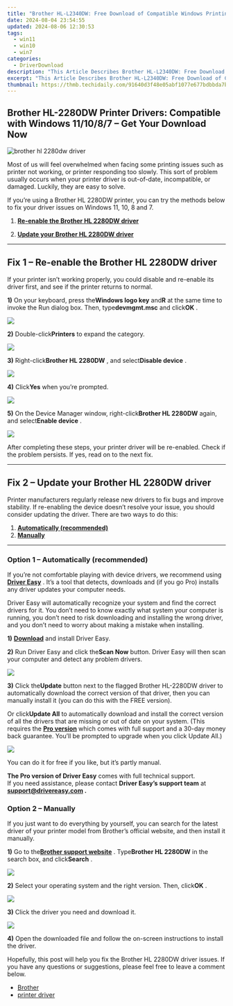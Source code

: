 ```yaml
---
title: "Brother HL-L2340DW: Free Download of Compatible Windows Printing Drivers"
date: 2024-08-04 23:54:55
updated: 2024-08-06 12:30:53
tags:
  - win11
  - win10
  - win7
categories:
  - DriverDownload
description: "This Article Describes Brother HL-L2340DW: Free Download of Compatible Windows Printing Drivers"
excerpt: "This Article Describes Brother HL-L2340DW: Free Download of Compatible Windows Printing Drivers"
thumbnail: https://thmb.techidaily.com/91640d3f48e05abf1077e677bdbbda7bdefb1b3ddb9865f38230cf758116e95e.jpg
---
```


## Brother HL-2280DW Printer Drivers: Compatible with Windows 11/10/8/7 – Get Your Download Now

![brother hl 2280dw driver](https://images.drivereasy.com/wp-content/uploads/2020/07/featured-image.jpg)

 Most of us will feel overwhelmed when facing some printing issues such as printer not working, or printer responding too slowly. This sort of problem usually occurs when your printer driver is out-of-date, incompatible, or damaged. Luckily, they are easy to solve.

 If you’re using a Brother HL 2280DW printer, you can try the methods below to fix your driver issues on Windows 11, 10, 8 and 7.

 1. **[Re-enable the Brother HL 2280DW driver](https://tools.techidaily.com/drivereasy/download/)**

 2. **[Update your Brother HL 2280DW driver](https://tools.techidaily.com/drivereasy/download/)**

---

## Fix 1 – Re-enable the Brother HL 2280DW driver

 If your printer isn’t working properly, you could disable and re-enable its driver first, and see if the printer returns to normal.

**1)** On your keyboard, press the**Windows logo key** and**R** at the same time to invoke the Run dialog box. Then, type**devmgmt.msc** and click**OK** .

![](https://images.drivereasy.com/wp-content/uploads/2020/07/1.jpg)

**2)** Double-click**Printers** to expand the category.

![](https://images.drivereasy.com/wp-content/uploads/2020/07/2.jpg)

**3)** Right-click**Brother HL 2280DW** , and select**Disable device** .

![](https://images.drivereasy.com/wp-content/uploads/2020/07/3-1.jpg)

**4)** Click**Yes** when you’re prompted.

![](https://images.drivereasy.com/wp-content/uploads/2020/07/4.jpg)

**5)** On the Device Manager window, right-click**Brother HL 2280DW** again, and select**Enable device** .

![](https://images.drivereasy.com/wp-content/uploads/2020/07/5.jpg)

 After completing these steps, your printer driver will be re-enabled. Check if the problem persists. If yes, read on to the next fix.

---

## Fix 2 – Update your Brother HL 2280DW driver

 Printer manufacturers regularly release new drivers to fix bugs and improve stability. If re-enabling the device doesn’t resolve your issue, you should consider updating the driver. There are two ways to do this:

1. **[Automatically (recommended)](https://www.drivereasy.com/knowledge/how-to-fix-brother-hl-2280dw-driver-issues/#option1)**
2. **[Manually](https://tools.techidaily.com/drivereasy/download/)**

---

### Option 1 – Automatically (recommended)

 If you’re not comfortable playing with device drivers, we recommend using **[Driver Easy](https://tools.techidaily.com/drivereasy/download/)**  . It’s a tool that detects, downloads and (if you go Pro) installs any driver updates your computer needs.

 Driver Easy will automatically recognize your system and find the correct drivers for it. You don’t need to know exactly what system your computer is running, you don’t need to risk downloading and installing the wrong driver, and you don’t need to worry about making a mistake when installing.

**1)** **[Download](https://tools.techidaily.com/drivereasy/download/)**  and install Driver Easy.

**2)** Run Driver Easy and click the**Scan Now** button. Driver Easy will then scan your computer and detect any problem drivers.

![](https://images.drivereasy.com/wp-content/uploads/2020/11/de.jpg)

**3)** Click the**Update** button next to the flagged Brother HL-2280DW driver to automatically download the correct version of that driver, then you can manually install it (you can do this with the FREE version).

 Or click**Update All** to automatically download and install the correct version of all the drivers that are missing or out of date on your system. (This requires the **[Pro version](https://tools.techidaily.com/drivereasy/download/)**  which comes with full support and a 30-day money back guarantee. You’ll be prompted to upgrade when you click Update All.)

![](https://images.drivereasy.com/wp-content/uploads/2020/07/10.jpg)

 You can do it for free if you like, but it’s partly manual.

**The Pro version of Driver Easy** comes with full technical support.  
 If you need assistance, please contact **Driver Easy’s support team** at **[support@drivereasy.com](https://tools.techidaily.com/drivereasy/download/) .**

### Option 2 – Manually

 If you just want to do everything by yourself, you can search for the latest driver of your printer model from Brother’s official website, and then install it manually.

**1)** Go to the[**Brother support website**](https://support.brother.com/g/b/productsearch.aspx?c=us%5Fot&lang=en&content=dl) . Type**Brother HL 2280DW** in the search box, and click**Search** .

![](https://images.drivereasy.com/wp-content/uploads/2020/07/6.jpg)

**2)** Select your operating system and the right version. Then, click**OK** .

![](https://images.drivereasy.com/wp-content/uploads/2020/07/7-1.jpg)

**3)** Click the driver you need and download it.

![](https://images.drivereasy.com/wp-content/uploads/2020/07/8-2.jpg)

**4)** Open the downloaded file and follow the on-screen instructions to install the driver.

 Hopefully, this post will help you fix the Brother HL 2280DW driver issues. If you have any questions or suggestions, please feel free to leave a comment below.

* [Brother](https://tools.techidaily.com/drivereasy/download/)
* [printer driver](https://tools.techidaily.com/drivereasy/download/)

<ins class="adsbygoogle"
     style="display:block"
     data-ad-format="autorelaxed"
     data-ad-client="ca-pub-7571918770474297"
     data-ad-slot="1223367746"></ins>



<ins class="adsbygoogle"
     style="display:block"
     data-ad-client="ca-pub-7571918770474297"
     data-ad-slot="8358498916"
     data-ad-format="auto"
     data-full-width-responsive="true"></ins>

